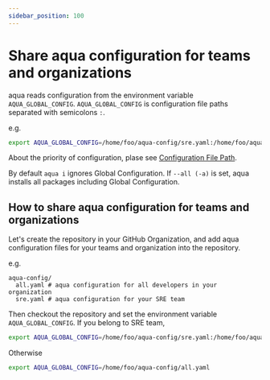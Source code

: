 ```yaml
---
sidebar_position: 100
---
```


# Share aqua configuration for teams and organizations

aqua reads configuration from the environment variable `AQUA_GLOBAL_CONFIG`.
`AQUA_GLOBAL_CONFIG` is configuration file paths separated with semicolons `:`.

e.g.

```sh
export AQUA_GLOBAL_CONFIG=/home/foo/aqua-config/sre.yaml:/home/foo/aqua-config/all.yaml
```

About the priority of configuration, plase see [Configuration File Path](../reference/config/#configuration-file-path).

By default `aqua i` ignores Global Configuration.
If `--all (-a)` is set, aqua installs all packages including Global Configuration.

## How to share aqua configuration for teams and organizations

Let's create the repository in your GitHub Organization,
and add aqua configuration files for your teams and organization into the repository.

e.g.

```
aqua-config/
  all.yaml # aqua configuration for all developers in your organization
  sre.yaml # aqua configuration for your SRE team
```

Then checkout the repository and set the environment variable `AQUA_GLOBAL_CONFIG`.
If you belong to SRE team,

```sh
export AQUA_GLOBAL_CONFIG=/home/foo/aqua-config/sre.yaml:/home/foo/aqua-config/all.yaml
```

Otherwise

```sh
export AQUA_GLOBAL_CONFIG=/home/foo/aqua-config/all.yaml
```
